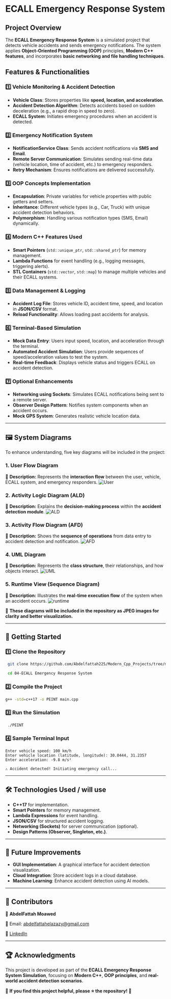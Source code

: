# ECALL Emergency Response System

## Project Overview
The **ECALL Emergency Response System** is a simulated project that detects vehicle accidents and sends emergency notifications. The system applies **Object-Oriented Programming (OOP)** principles, **Modern C++ features**, and incorporates **basic networking and file handling techniques**.

## Features & Functionalities
### 1️⃣ **Vehicle Monitoring & Accident Detection**
- **Vehicle Class**: Stores properties like **speed, location, and acceleration**.
- **Accident Detection Algorithm**: Detects accidents based on sudden deceleration (e.g., a rapid drop in speed to zero).
- **ECALL System**: Initiates emergency procedures when an accident is detected.

### 2️⃣ **Emergency Notification System**
- **NotificationService Class**: Sends accident notifications via **SMS and Email**.
- **Remote Server Communication**: Simulates sending real-time data (vehicle location, time of accident, etc.) to emergency responders.
- **Retry Mechanism**: Ensures notifications are delivered successfully.

### 3️⃣ **OOP Concepts Implementation**
- **Encapsulation**: Private variables for vehicle properties with public getters and setters.
- **Inheritance**: Different vehicle types (e.g., Car, Truck) with unique accident detection behaviors.
- **Polymorphism**: Handling various notification types (SMS, Email) dynamically.

### 4️⃣ **Modern C++ Features Used**
- **Smart Pointers** (`std::unique_ptr`, `std::shared_ptr`) for memory management.
- **Lambda Functions** for event handling (e.g., logging messages, triggering alerts).
- **STL Containers** (`std::vector`, `std::map`) to manage multiple vehicles and their ECALL systems.

### 5️⃣ **Data Management & Logging**
- **Accident Log File**: Stores vehicle ID, accident time, speed, and location in **JSON/CSV** format.
- **Reload Functionality**: Allows loading past accidents for analysis.

### 6️⃣ **Terminal-Based Simulation**
- **Mock Data Entry**: Users input speed, location, and acceleration through the terminal.
- **Automated Accident Simulation**: Users provide sequences of speed/acceleration values to test the system.
- **Real-time Feedback**: Displays vehicle status and triggers ECALL on accident detection.

### 7️⃣ **Optional Enhancements**
- **Networking using Sockets**: Simulates ECALL notifications being sent to a remote server.
- **Observer Design Pattern**: Notifies system components when an accident occurs.
- **Mock GPS System**: Generates realistic vehicle location data.

---
## 🖼️ System Diagrams
To enhance understanding, five key diagrams will be included in the project:

### **1. User Flow Diagram**
📌 **Description:** Represents the **interaction flow** between the user, vehicle, ECALL system, and emergency responders.
![ User  ](User_Flow_Diagram.png "User")

### **2. Activity Logic Diagram (ALD)**
📌 **Description:** Explains the **decision-making process** within the **accident detection module**.
![ ALD  ](ALD.png "ALD")

### **3. Activity Flow Diagram (AFD)**
📌 **Description:** Shows the **sequence of operations** from data entry to accident detection and notification.
![ AFD  ](AFD.png "AFD")

### **4. UML Diagram**
📌 **Description:** Represents the **class structure**, their relationships, and how objects interact.
![ UML  ](UML.png "UML")

### **5. Runtime View (Sequence Diagram)**
📌 **Description:** Illustrates the **real-time execution flow** of the system when an accident occurs.
![ runtime  ](RUNTIME.png "RUNTIME")

🚀 **These diagrams will be included in the repository as JPEG images for clarity and better visualization.**

---
## 🚀 Getting Started
### **1️⃣ Clone the Repository**
```bash
 git clone https://github.com/Abdelfattah225/Modern_Cpp_Projects/tree/main/04-ECALL%20Emergency%20Response%20System

 cd 04-ECALL Emergency Response System
```

### **2️⃣ Compile the Project**
```bash
g++ -std=c++17 -o PEINT main.cpp
```

### **3️⃣ Run the Simulation**
```bash
 ./PEINT
```

### **4️⃣ Sample Terminal Input**
```plaintext
Enter vehicle speed: 100 km/h
Enter vehicle location (latitude, longitude): 30.0444, 31.2357
Enter acceleration: -9.8 m/s²

⚠️ Accident detected! Initiating emergency call...
```

---
## 🛠️ Technologies Used / will use
- **C++17** for implementation.
- **Smart Pointers** for memory management.
- **Lambda Expressions** for event handling.
- **JSON/CSV** for structured accident logging.
- **Networking (Sockets)** for server communication (optional).
- **Design Patterns (Observer, Singleton, etc.)**.

---
## 📝 Future Improvements
- **GUI Implementation**: A graphical interface for accident detection visualization.
- **Cloud Integration**: Store accident logs in a cloud database.
- **Machine Learning**: Enhance accident detection using AI models.

---
## 🤝 Contributors
👤 **AbdelFattah Moawed** 
 
📧 Email: abdelfattahelazazy@gmail.com

🔗 [LinkedIn](https://www.linkedin.com/in/abdelfattah-moawed/)  

---
## 🏆 Acknowledgments
This project is developed as part of the **ECALL Emergency Response System Simulation**, focusing on **Modern C++**, **OOP principles**, and **real-world accident detection scenarios**.

📢 **If you find this project helpful, please ⭐ the repository!** 🎯
